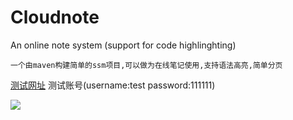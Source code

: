 # Cloudnote
An online note system (support for code highlinghting)

    一个由maven构建简单的ssm项目,可以做为在线笔记使用,支持语法高亮,简单分页
    
 [测试网址](http://63.209.35.207/cloudnote/) 测试账号(username:test  password:111111)
 
    
![](https://github.com/vua/cloudnote/blob/master/ui1.png)
